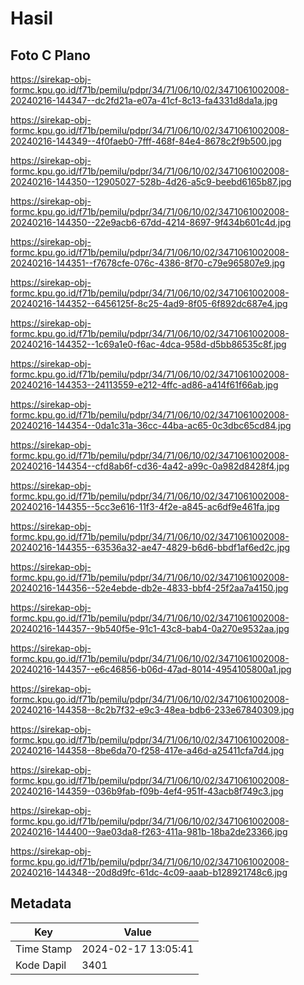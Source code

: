 # Hasil

## Foto C Plano

https://sirekap-obj-formc.kpu.go.id/f71b/pemilu/pdpr/34/71/06/10/02/3471061002008-20240216-144347--dc2fd21a-e07a-41cf-8c13-fa4331d8da1a.jpg

https://sirekap-obj-formc.kpu.go.id/f71b/pemilu/pdpr/34/71/06/10/02/3471061002008-20240216-144349--4f0faeb0-7fff-468f-84e4-8678c2f9b500.jpg

https://sirekap-obj-formc.kpu.go.id/f71b/pemilu/pdpr/34/71/06/10/02/3471061002008-20240216-144350--12905027-528b-4d26-a5c9-beebd6165b87.jpg

https://sirekap-obj-formc.kpu.go.id/f71b/pemilu/pdpr/34/71/06/10/02/3471061002008-20240216-144350--22e9acb6-67dd-4214-8697-9f434b601c4d.jpg

https://sirekap-obj-formc.kpu.go.id/f71b/pemilu/pdpr/34/71/06/10/02/3471061002008-20240216-144351--f7678cfe-076c-4386-8f70-c79e965807e9.jpg

https://sirekap-obj-formc.kpu.go.id/f71b/pemilu/pdpr/34/71/06/10/02/3471061002008-20240216-144352--6456125f-8c25-4ad9-8f05-6f892dc687e4.jpg

https://sirekap-obj-formc.kpu.go.id/f71b/pemilu/pdpr/34/71/06/10/02/3471061002008-20240216-144352--1c69a1e0-f6ac-4dca-958d-d5bb86535c8f.jpg

https://sirekap-obj-formc.kpu.go.id/f71b/pemilu/pdpr/34/71/06/10/02/3471061002008-20240216-144353--24113559-e212-4ffc-ad86-a414f61f66ab.jpg

https://sirekap-obj-formc.kpu.go.id/f71b/pemilu/pdpr/34/71/06/10/02/3471061002008-20240216-144354--0da1c31a-36cc-44ba-ac65-0c3dbc65cd84.jpg

https://sirekap-obj-formc.kpu.go.id/f71b/pemilu/pdpr/34/71/06/10/02/3471061002008-20240216-144354--cfd8ab6f-cd36-4a42-a99c-0a982d8428f4.jpg

https://sirekap-obj-formc.kpu.go.id/f71b/pemilu/pdpr/34/71/06/10/02/3471061002008-20240216-144355--5cc3e616-11f3-4f2e-a845-ac6df9e461fa.jpg

https://sirekap-obj-formc.kpu.go.id/f71b/pemilu/pdpr/34/71/06/10/02/3471061002008-20240216-144355--63536a32-ae47-4829-b6d6-bbdf1af6ed2c.jpg

https://sirekap-obj-formc.kpu.go.id/f71b/pemilu/pdpr/34/71/06/10/02/3471061002008-20240216-144356--52e4ebde-db2e-4833-bbf4-25f2aa7a4150.jpg

https://sirekap-obj-formc.kpu.go.id/f71b/pemilu/pdpr/34/71/06/10/02/3471061002008-20240216-144357--9b540f5e-91c1-43c8-bab4-0a270e9532aa.jpg

https://sirekap-obj-formc.kpu.go.id/f71b/pemilu/pdpr/34/71/06/10/02/3471061002008-20240216-144357--e6c46856-b06d-47ad-8014-4954105800a1.jpg

https://sirekap-obj-formc.kpu.go.id/f71b/pemilu/pdpr/34/71/06/10/02/3471061002008-20240216-144358--8c2b7f32-e9c3-48ea-bdb6-233e67840309.jpg

https://sirekap-obj-formc.kpu.go.id/f71b/pemilu/pdpr/34/71/06/10/02/3471061002008-20240216-144358--8be6da70-f258-417e-a46d-a25411cfa7d4.jpg

https://sirekap-obj-formc.kpu.go.id/f71b/pemilu/pdpr/34/71/06/10/02/3471061002008-20240216-144359--036b9fab-f09b-4ef4-951f-43acb8f749c3.jpg

https://sirekap-obj-formc.kpu.go.id/f71b/pemilu/pdpr/34/71/06/10/02/3471061002008-20240216-144400--9ae03da8-f263-411a-981b-18ba2de23366.jpg

https://sirekap-obj-formc.kpu.go.id/f71b/pemilu/pdpr/34/71/06/10/02/3471061002008-20240216-144348--20d8d9fc-61dc-4c09-aaab-b128921748c6.jpg


## Metadata

| Key        | Value               |
| ---------- | ------------------- |
| Time Stamp | 2024-02-17 13:05:41 |
| Kode Dapil | 3401                |



